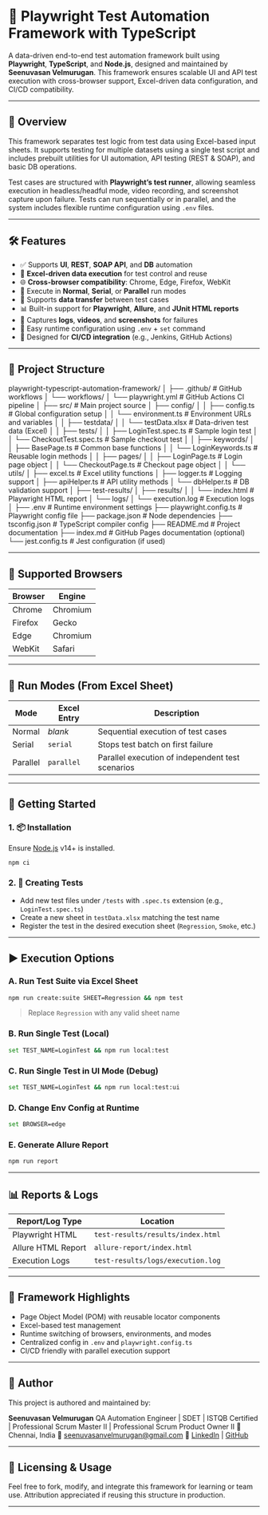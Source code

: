 # 🎯 Playwright Test Automation Framework with TypeScript

A data-driven end-to-end test automation framework built using **Playwright**, **TypeScript**, and **Node.js**, designed and maintained by **Seenuvasan Velmurugan**. This framework ensures scalable UI and API test execution with cross-browser support, Excel-driven data configuration, and CI/CD compatibility.

---

## 📌 Overview

This framework separates test logic from test data using Excel-based input sheets. It supports testing for multiple datasets using a single test script and includes prebuilt utilities for UI automation, API testing (REST & SOAP), and basic DB operations.

Test cases are structured with **Playwright’s test runner**, allowing seamless execution in headless/headful mode, video recording, and screenshot capture upon failure. Tests can run sequentially or in parallel, and the system includes flexible runtime configuration using `.env` files.

---

## 🛠️ Features

- ✅ Supports **UI**, **REST**, **SOAP API**, and **DB** automation
- 🎯 **Excel-driven data execution** for test control and reuse
- 🌐 **Cross-browser compatibility**: Chrome, Edge, Firefox, WebKit
- 🧪 Execute in **Normal**, **Serial**, or **Parallel** run modes
- 🔄 Supports **data transfer** between test cases
- 📊 Built-in support for **Playwright**, **Allure**, and **JUnit HTML reports**
- 📂 Captures **logs**, **videos**, and **screenshots** for failures
- 🧩 Easy runtime configuration using `.env` + `set` command
- 🔧 Designed for **CI/CD integration** (e.g., Jenkins, GitHub Actions)

---

## 📂 Project Structure

playwright-typescript-automation-framework/
│
├── .github/                        # GitHub workflows
│   └── workflows/
│       └── playwright.yml         # GitHub Actions CI pipeline
│
├── src/                            # Main project source
│   ├── config/
│   │   ├── config.ts              # Global configuration setup
│   │   └── environment.ts         # Environment URLs and variables
│
│   ├── testdata/
│   │   └── testData.xlsx          # Data-driven test data (Excel)
│
│   ├── tests/
│   │   ├── LoginTest.spec.ts      # Sample login test
│   │   └── CheckoutTest.spec.ts   # Sample checkout test
│
│   ├── keywords/
│   │   ├── BasePage.ts            # Common base functions
│   │   └── LoginKeywords.ts       # Reusable login methods
│
│   ├── pages/
│   │   ├── LoginPage.ts           # Login page object
│   │   └── CheckoutPage.ts        # Checkout page object
│
│   └── utils/
│       ├── excel.ts               # Excel utility functions
│       ├── logger.ts              # Logging support
│       ├── apiHelper.ts           # API utility methods
│       └── dbHelper.ts            # DB validation support
│
├── test-results/
│   ├── results/
│   │   └── index.html             # Playwright HTML report
│   └── logs/
│       └── execution.log          # Execution logs
│
├── .env                            # Runtime environment settings
├── playwright.config.ts            # Playwright config file
├── package.json                    # Node dependencies
├── tsconfig.json                   # TypeScript compiler config
├── README.md                       # Project documentation
├── index.md                        # GitHub Pages documentation (optional)
└── jest.config.ts                  # Jest configuration (if used)

---

## 🧪 Supported Browsers

| Browser  | Engine   |
|----------|----------|
| Chrome   | Chromium |
| Firefox  | Gecko    |
| Edge     | Chromium |
| WebKit   | Safari   |

---

## 🔀 Run Modes (From Excel Sheet)

| Mode     | Excel Entry | Description                                        |
|----------|-------------|----------------------------------------------------|
| Normal   | *blank*     | Sequential execution of test cases                |
| Serial   | `serial`    | Stops test batch on first failure                 |
| Parallel | `parallel`  | Parallel execution of independent test scenarios  |

---

## 🚀 Getting Started

### 1. 📦 Installation

Ensure [Node.js](https://nodejs.org/) v14+ is installed.

```bash
npm ci
````

### 2. 🧪 Creating Tests

* Add new test files under `/tests` with `.spec.ts` extension (e.g., `LoginTest.spec.ts`)
* Create a new sheet in `testData.xlsx` matching the test name
* Register the test in the desired execution sheet (`Regression`, `Smoke`, etc.)

---

## ▶️ Execution Options

### A. Run Test Suite via Excel Sheet

```bash
npm run create:suite SHEET=Regression && npm test
```

> Replace `Regression` with any valid sheet name

### B. Run Single Test (Local)

```bash
set TEST_NAME=LoginTest && npm run local:test
```

### C. Run Single Test in UI Mode (Debug)

```bash
set TEST_NAME=LoginTest && npm run local:test:ui
```

### D. Change Env Config at Runtime

```bash
set BROWSER=edge
```

### E. Generate Allure Report

```bash
npm run report
```

---

## 📊 Reports & Logs

| Report/Log Type    | Location                          |
| ------------------ | --------------------------------- |
| Playwright HTML    | `test-results/results/index.html` |
| Allure HTML Report | `allure-report/index.html`        |
| Execution Logs     | `test-results/logs/execution.log` |

---

## 🧠 Framework Highlights

* Page Object Model (POM) with reusable locator components
* Excel-based test management
* Runtime switching of browsers, environments, and modes
* Centralized config in `.env` and `playwright.config.ts`
* CI/CD friendly with parallel execution support

---

## 📌 Author

This project is authored and maintained by:

**Seenuvasan Velmurugan**
QA Automation Engineer | SDET | ISTQB Certified | Professional Scrum Master II | Professional Scrum Product Owner II
📍 Chennai, India
📧 [seenuvasanvelmurugan@gmail.com](mailto:seenuvasanvelmurugan@gmail.com)
🔗 [LinkedIn](https://www.linkedin.com/in/seenuvasan-velmurugan-professional-social-profile) | [GitHub](https://github.com/Seenuvasan91)

---

## 🤝 Licensing & Usage

Feel free to fork, modify, and integrate this framework for learning or team use. Attribution appreciated if reusing this structure in production.

---
